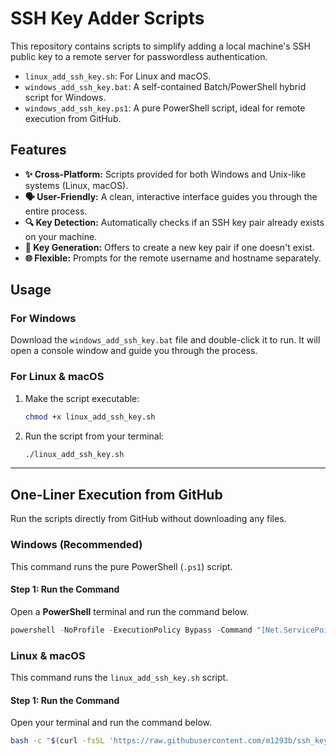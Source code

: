 # SSH Key Adder Scripts

This repository contains scripts to simplify adding a local machine's SSH public key to a remote server for passwordless authentication.

* `linux_add_ssh_key.sh`: For Linux and macOS.
* `windows_add_ssh_key.bat`: A self-contained Batch/PowerShell hybrid script for Windows.
* `windows_add_ssh_key.ps1`: A pure PowerShell script, ideal for remote execution from GitHub.

## Features

* **✨ Cross-Platform:** Scripts provided for both Windows and Unix-like systems (Linux, macOS).
* **🗣️ User-Friendly:** A clean, interactive interface guides you through the entire process.
* **🔍 Key Detection:** Automatically checks if an SSH key pair already exists on your machine.
* **🔑 Key Generation:** Offers to create a new key pair if one doesn't exist.
* **🌐 Flexible:** Prompts for the remote username and hostname separately.

## Usage

### For Windows

Download the `windows_add_ssh_key.bat` file and double-click it to run. It will open a console window and guide you through the process.

### For Linux & macOS

1.  Make the script executable:
    ```sh
    chmod +x linux_add_ssh_key.sh
    ```
2.  Run the script from your terminal:
    ```sh
    ./linux_add_ssh_key.sh
    ```

---

## One-Liner Execution from GitHub

Run the scripts directly from GitHub without downloading any files.

### Windows (Recommended)

This command runs the pure PowerShell (`.ps1`) script.

#### Step 1: Run the Command

Open a **PowerShell** terminal and run the command below.

```powershell
powershell -NoProfile -ExecutionPolicy Bypass -Command "[Net.ServicePointManager]::SecurityProtocol = [Net.SecurityProtocolType]::Tls12; Invoke-Expression (Invoke-RestMethod -Uri 'https://raw.githubusercontent.com/m1293b/ssh_key_insert_scripts/refs/heads/main/windows_remote_add_ssh_key.ps1')"
```

### Linux & macOS

This command runs the `linux_add_ssh_key.sh` script.

#### Step 1: Run the Command

Open your terminal and run the command below.

```sh
bash -c "$(curl -fsSL 'https://raw.githubusercontent.com/m1293b/ssh_key_insert_scripts/refs/heads/main/linux_add_ssh_key.sh')"
```
    

